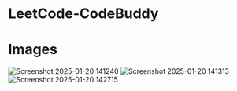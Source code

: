 # LeetCode-CodeBuddy

# Images
![Screenshot 2025-01-20 141240](https://github.com/user-attachments/assets/e19200d0-5c27-40f9-aa18-a58da4311541)
![Screenshot 2025-01-20 141313](https://github.com/user-attachments/assets/f2e6174c-ff08-4445-8d9b-45b1bf2bfec6)
![Screenshot 2025-01-20 142715](https://github.com/user-attachments/assets/ba6e646e-b84c-4c20-982c-e67c1720d8af)
